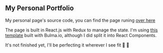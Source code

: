 ## My Personal Portfolio 
   My personal page's source code, you can find the page runing [over here](https://aylan-react-portfolio.herokuapp.com/ "my website")

   The page is built in React.js with Redux to manage the state. I'm using 
   [this template](https://dansup.github.io/bulma-templates/templates/personal.html)
   built with Bulma.io, although I did split it into React Components.

   It's not finished yet, I'll be perfecting it wherever I see fit :hammer: :hammer:
